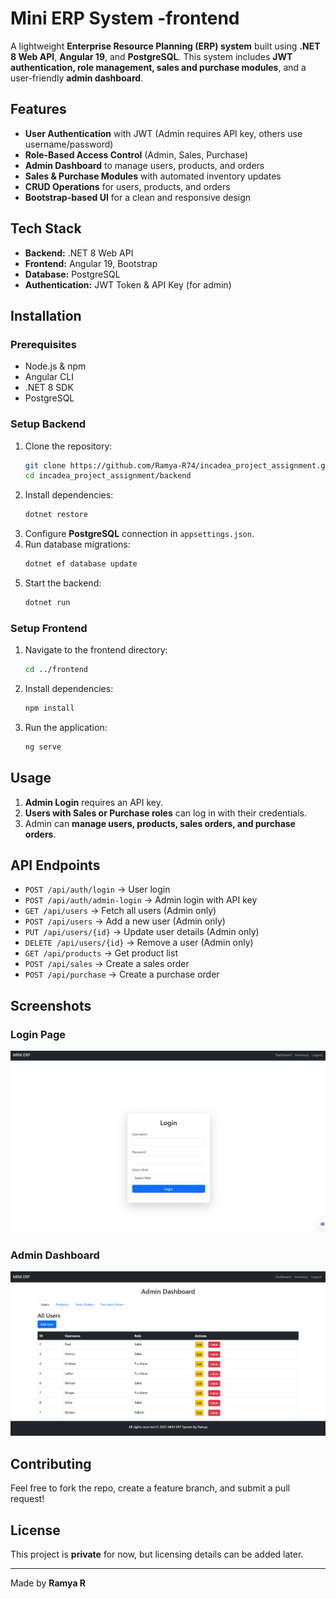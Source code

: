 # Mini ERP System -frontend

A lightweight **Enterprise Resource Planning (ERP) system** built using **.NET 8 Web API**, **Angular 19**, and **PostgreSQL**. This system includes **JWT authentication, role management, sales and purchase modules**, and a user-friendly **admin dashboard**.

## Features
- **User Authentication** with JWT (Admin requires API key, others use username/password)
- **Role-Based Access Control** (Admin, Sales, Purchase)
- **Admin Dashboard** to manage users, products, and orders
- **Sales & Purchase Modules** with automated inventory updates
- **CRUD Operations** for users, products, and orders
- **Bootstrap-based UI** for a clean and responsive design

## Tech Stack
- **Backend:** .NET 8 Web API
- **Frontend:** Angular 19, Bootstrap
- **Database:** PostgreSQL
- **Authentication:** JWT Token & API Key (for admin)

## Installation
### Prerequisites
- Node.js & npm
- Angular CLI
- .NET 8 SDK
- PostgreSQL

### Setup Backend
1. Clone the repository:
   ```sh
   git clone https://github.com/Ramya-R74/incadea_project_assignment.git
   cd incadea_project_assignment/backend
   ```
2. Install dependencies:
   ```sh
   dotnet restore
   ```
3. Configure **PostgreSQL** connection in `appsettings.json`.
4. Run database migrations:
   ```sh
   dotnet ef database update
   ```
5. Start the backend:
   ```sh
   dotnet run
   ```

### Setup Frontend
1. Navigate to the frontend directory:
   ```sh
   cd ../frontend
   ```
2. Install dependencies:
   ```sh
   npm install
   ```
3. Run the application:
   ```sh
   ng serve
   ```

## Usage
1. **Admin Login** requires an API key.
2. **Users with Sales or Purchase roles** can log in with their credentials.
3. Admin can **manage users, products, sales orders, and purchase orders**.

## API Endpoints
- `POST /api/auth/login` → User login
- `POST /api/auth/admin-login` → Admin login with API key
- `GET /api/users` → Fetch all users (Admin only)
- `POST /api/users` → Add a new user (Admin only)
- `PUT /api/users/{id}` → Update user details (Admin only)
- `DELETE /api/users/{id}` → Remove a user (Admin only)
- `GET /api/products` → Get product list
- `POST /api/sales` → Create a sales order
- `POST /api/purchase` → Create a purchase order

## Screenshots
### Login Page
![Login Page](public/image1.png)

### Admin Dashboard
![Admin Dashboard](public/image2.png)

## Contributing
Feel free to fork the repo, create a feature branch, and submit a pull request!

## License
This project is **private** for now, but licensing details can be added later.

---
Made by **Ramya R**

